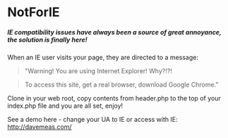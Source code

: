 NotForIE
========

##### IE compatibility issues have always been a source of great annoyance, the solution is finally here! #####

When an IE user visits your page, they are directed to a message:

>"Warning! You are using Internet Explorer! Why?!?!

>To access this site, get a real browser, download Google Chrome."

Clone in your web root, copy contents from header.php to the top of your index.php file and you are all set, enjoy!

See a demo here - change your UA to IE or access with IE:
http://davemeas.com/
